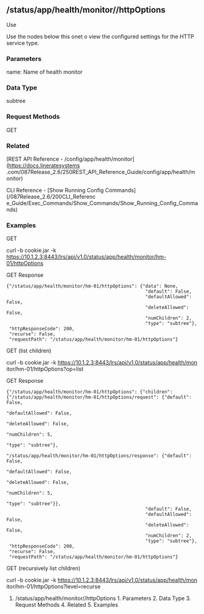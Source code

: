 ## /status/app/health/monitor/<name>/httpOptions

Use

Use the nodes below this onet o view the configured settings for the HTTP
service type.

### Parameters

name: Name of health monitor

### Data Type

subtree

### Request Methods

GET

### Related

[REST API Reference - /config/app/health/monitor](https://docs.lineratesystems
.com/087Release_2.6/250REST_API_Reference_Guide/config/app/health/monitor)

CLI Reference - [Show Running Config Commands](/087Release_2.6/200CLI_Referenc
e_Guide/Exec_Commands/Show_Commands/Show_Running_Config_Commands)

### Examples

GET

curl -b cookie.jar -k
https://10.1.2.3:8443/lrs/api/v1.0/status/app/health/monitor/hm-01/httpOptions

GET Response

    
    
    {"/status/app/health/monitor/hm-01/httpOptions": {"data": None,
                                                       "default": False,
                                                       "defaultAllowed": False,
                                                       "deleteAllowed": False,
                                                       "numChildren": 2,
                                                       "type": "subtree"},
     "httpResponseCode": 200,
     "recurse": False,
     "requestPath": "/status/app/health/monitor/hm-01/httpOptions"}
    

GET (list children)

curl -b cookie.jar -k https://10.1.2.3:8443/lrs/api/v1.0/status/app/health/mon
itor/hm-01/httpOptions?op=list

GET Response

    
    
    {"/status/app/health/monitor/hm-01/httpOptions": {"children": {"/status/app/health/monitor/hm-01/httpOptions/request": {"default": False,
                                                                                                                               "defaultAllowed": False,
                                                                                                                               "deleteAllowed": False,
                                                                                                                               "numChildren": 5,
                                                                                                                               "type": "subtree"},
                                                                     "/status/app/health/monitor/hm-01/httpOptions/response": {"default": False,
                                                                                                                                "defaultAllowed": False,
                                                                                                                                "deleteAllowed": False,
                                                                                                                                "numChildren": 5,
                                                                                                                                "type": "subtree"}},
                                                       "default": False,
                                                       "defaultAllowed": False,
                                                       "deleteAllowed": False,
                                                       "numChildren": 2,
                                                       "type": "subtree"},
     "httpResponseCode": 200,
     "recurse": False,
     "requestPath": "/status/app/health/monitor/hm-01/httpOptions"}
    

GET (recursively list children)

curl -b cookie.jar -k https://10.1.2.3:8443/lrs/api/v1.0/status/app/health/mon
itor/hm-01/httpOptions?level=recurse

  1. /status/app/health/monitor/<name>/httpOptions
    1. Parameters
    2. Data Type
    3. Request Methods
    4. Related
    5. Examples

